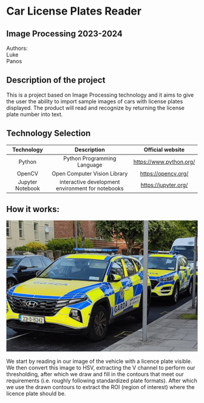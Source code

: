 # Car License Plates Reader
## Image Processing 2023-2024

Authors:  </br>
Luke      </br>
Panos

## Description of the project
This is a project based on Image Processing technology and it aims to give the user the ability to import sample images of cars with license plates displayed. The product will read and recognize by returning the license plate number into text.

## Technology Selection
|     Technology     |        Description        |                Official website                |
| :----------------: | :----------------------:  | :--------------------------------------------: |
|        Python      | Python Programming Language |               https://www.python.org/        |
|        OpenCV      | Open Computer Vision Library |               https://opencv.org/           |
|  Jupyter Notebook  | interactive development environment for notebooks |               https://jupyter.org/           |


## How it works:

![Step-by-step illustration of Licence Plate Isolation](Sample%20Inputs/garda_car.gif)

We start by reading in our image of the vehicle with a licence plate visible. We then convert this image to HSV, extracting the V channel to perform our thresholding, after which we draw and fill in the contours that meet our requirements (i.e. roughly following standardized plate formats). After which we use the drawn contours to extract the ROI (region of interest) where the licence plate should be.
